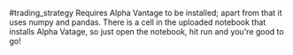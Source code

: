 #trading_strategy
Requires Alpha Vantage to be installed; apart from that it uses numpy and pandas. There is a cell in the uploaded notebook that installs Alpha Vatage, so just open the notebook, hit run and you're good to go! 
